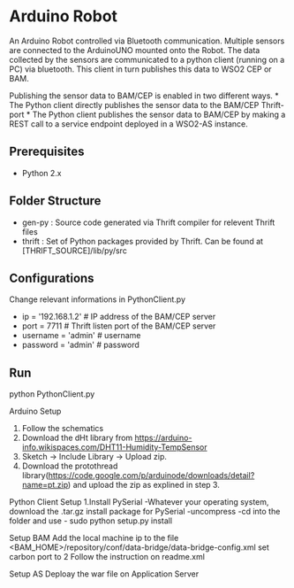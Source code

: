 Arduino Robot
====================
An Arduino Robot controlled via Bluetooth communication. Multiple sensors are connected to the ArduinoUNO mounted onto the Robot. The data collected by the sensors are communicated to a python client (running on a PC) via bluetooth. This client in turn publishes this data to WSO2 CEP or BAM. 

Publishing the sensor data to BAM/CEP is enabled in two different ways. 
	* The Python client directly publishes the sensor data to the BAM/CEP Thrift-port
    * The Python client publishes the sensor data to BAM/CEP by making a REST call to a service endpoint deployed in a WSO2-AS instance.

Prerequisites
--------------

* Python 2.x

Folder Structure
-----------------
* gen-py : Source code generated via Thrift compiler for relevent Thrift files
* thrift : Set of Python packages provided by Thrift. Can be found at [THRIFT_SOURCE]/lib/py/src

Configurations
------------------

Change relevant informations in PythonClient.py
* ip = '192.168.1.2'	# IP address of the BAM/CEP server
* port = 7711		# Thrift listen port of the BAM/CEP server
* username = 'admin'	# username
* password = 'admin' 	# password 

Run
------------
python PythonClient.py


Arduino Setup
1. Follow the schematics
2. Download the dHt library from https://arduino-info.wikispaces.com/DHT11-Humidity-TempSensor
3. Sketch -> Include Library -> Upload zip.
4. Download the protothread library(https://code.google.com/p/arduinode/downloads/detail?name=pt.zip) and upload the zip as explined in step 3.


Python Client Setup
1.Install PySerial
	-Whatever your operating system, download the .tar.gz install package for PySerial 
	-uncompress
	-cd into the folder and use - sudo python setup.py install

Setup BAM
Add the local machine ip to the file <BAM_HOME>/repository/conf/data-bridge/data-bridge-config.xml
set carbon port to 2
Follow the instruction on readme.xml

Setup AS
Deploay the war file on Application Server